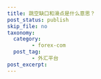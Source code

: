 ```yaml
---
title: 跳空缺口和滑点是什么意思？
post_status: publish
skip_file: no
taxonomy:
  category:
        - forex-com
  post_tag:
        - 外汇平台
post_excerpt: 
---
```

